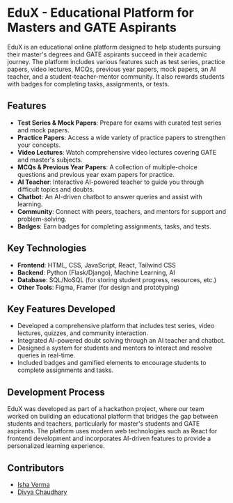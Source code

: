 # EduX - Educational Platform for Masters and GATE Aspirants

EduX is an educational online platform designed to help students pursuing their master's degrees and GATE aspirants succeed in their academic journey. The platform includes various features such as test series, practice papers, video lectures, MCQs, previous year papers, mock papers, an AI teacher, and a student-teacher-mentor community. It also rewards students with badges for completing tasks, assignments, or tests.

## Features

- **Test Series & Mock Papers**: Prepare for exams with curated test series and mock papers.
- **Practice Papers**: Access a wide variety of practice papers to strengthen your concepts.
- **Video Lectures**: Watch comprehensive video lectures covering GATE and master's subjects.
- **MCQs & Previous Year Papers**: A collection of multiple-choice questions and previous year exam papers for practice.
- **AI Teacher**: Interactive AI-powered teacher to guide you through difficult topics and doubts.
- **Chatbot**: An AI-driven chatbot to answer queries and assist with learning.
- **Community**: Connect with peers, teachers, and mentors for support and problem-solving.
- **Badges**: Earn badges for completing assignments, tasks, and tests.

## Key Technologies

- **Frontend**: HTML, CSS, JavaScript, React, Tailwind CSS
- **Backend**: Python (Flask/Django), Machine Learning, AI
- **Database**: SQL/NoSQL (for storing student progress, resources, etc.)
- **Other Tools**: Figma, Framer (for design and prototyping)

## Key Features Developed

- Developed a comprehensive platform that includes test series, video lectures, quizzes, and community interaction.
- Integrated AI-powered doubt solving through an AI teacher and chatbot.
- Designed a system for students and mentors to interact and resolve queries in real-time.
- Included badges and gamified elements to encourage students to complete assignments and tasks.

## Development Process

EduX was developed as part of a hackathon project, where our team worked on building an educational platform that bridges the gap between students and teachers, particularly for master's students and GATE aspirants. The platform uses modern web technologies such as React for frontend development and incorporates AI-driven features to provide a personalized learning experience.



## Contributors
- [Isha Verma](https://github.com/IsHa2507)
- [Divya Chaudhary](https://github.com/divyaaachaudhary) 


